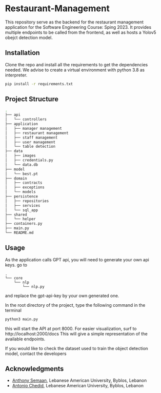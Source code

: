 # Restaurant-Management

This repository serve as the backend for the restaurant management application for the Software Engineering Course:
Sping 2023. It provides multiple endpoints to be called from the frontend, as well as hosts a Yolov5 obejct detection
model.

## Installation

Clone the repo and install all the requirements to get the dependencies needed.
We advise to create a virtual environment with python 3.8 as interpreter.

```bash
pip install -r requirements.txt
```

## Project Structure

```bash
.
├── api
│   └── controllers
├── application
│   ├── manager management
│   ├── restaurant management
│   ├── staff management
│   ├── user management
│   └── table detection
├── data
│   ├── images
│   ├── credentials.py
│   └── data.db  
├── model
│   └── best.pt 
├── domain
│   ├── contracts
│   ├── exceptions
│   └── models
├── persistence
│   ├── repositories
│   ├── services
│   └── sql_app
├── shared
│   └── helper
├── containers.py
├── main.py
└── README.md
```

## Usage

As the application calls GPT api, you will need to generate your own api keys. go to

```
.
└── core
    └── nlp
        └── nlp.py
```

and replace the gpt-api-key by your own generated one.

In the root directory of the project, type the following command in the terminal

```bash
python3 main.py
```

this will start the API at port 8000. For easier visualization, surf to http://localhost:2000/docs
This will give a simple representation of the available endpoints.

If you would like to check the dataset used to train the object detection model, contact the developers

## Acknowledgments

- [Anthony Semaan](https://github.com/anthonySemaan01), Lebanese American University, Byblos, Lebanon
- [Antonio Chedid](https://github.com/t0t0-01), Lebanese American University, Byblos, Lebanon


